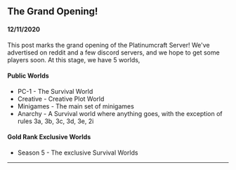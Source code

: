 ## The Grand Opening!
#### 12/11/2020
This post marks the grand opening of the Platinumcraft Server! We've advertised on reddit and a few discord servers, and we hope to get some players soon. At this stage, we have 5 worlds,
#### Public Worlds
* PC-1 - The Survival World
* Creative - Creative Plot World
* Minigames - The main set of minigames
* Anarchy - A Survival world where anything goes, with the exception of rules 3a, 3b, 3c, 3d, 3e, 2i

#### Gold Rank Exclusive Worlds
* Season 5 - The exclusive Survival Worlds
----